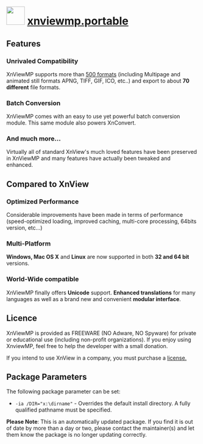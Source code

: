 # <img src="http://www.xnview.com/assets/img/app-xnviewmp-512.png" width="48" height="48"/> [xnviewmp.portable](https://chocolatey.org/packages/xnviewmp.portable)

## Features
### Unrivaled Compatibility
XnViewMP supports more than [500 formats](http://www.xnview.com/en/xnviewmp/#formats)
(including Multipage and animated still formats APNG, TIFF, GIF, ICO, etc..) and export to about **70 different** file formats.

### Batch Conversion
XnViewMP comes with an easy to use yet powerful batch conversion module. This same module also powers XnConvert.

### And much more...
Virtually all of standard XnView's much loved features have been preserved in XnViewMP and many features have actually been tweaked and enhanced.

## Compared to XnView
### Optimized Performance
Considerable improvements have been made in terms of performance (speed-optimized loading, improved caching, multi-core processing, 64bits version, etc...)

### Multi-Platform
**Windows, Mac OS X** and **Linux** are now supported in both **32 and 64 bit** versions.

### World-Wide compatible
XnViewMP finally offers **Unicode** support. **Enhanced translations** for many languages as well as a brand new and convenient **modular interface**.

## Licence
XnViewMP is provided as FREEWARE (NO Adware, NO Spyware) for private or educational use (including non-profit organizations). If you enjoy using XnviewMP, feel free to help the developer with a small donation.

If you intend to use XnView in a company, you must purchase a [license.](http://www.kolor.com/store/stiching/logiciels/image-processing-software/xnview.html?___store=eng)

## Package Parameters
The following package parameter can be set:

* `-ia /DIR="x:\dirname"` - Overrides the default install directory. A fully qualified pathname must be specified.

**Please Note**: This is an automatically updated package. If you find it is out of date by more than a day or two, please contact the maintainer(s) and let them know the package is no longer updating correctly.
